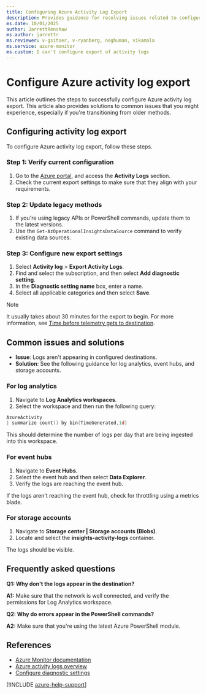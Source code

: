 ```yaml
---
title: Configuring Azure Activity Log Export
description: Provides guidance for resolving issues related to configuring the export of Azure activity logs
ms.date: 10/01/2025
author: JarrettRenshaw
ms.author: jarrettr
ms.reviewer: v-gsitser, v-ryanberg, neghuman, vikamala 
ms.service: azure-monitor
ms.custom: I can’t configure export of activity logs
---
```


# Configure Azure activity log export

This article outlines the steps to successfully configure Azure activity log export. This article also provides solutions to common issues that you might experience, especially if you're transitioning from older methods.

## Configuring activity log export

To configure Azure activity log export, follow these steps.

### Step 1: Verify current configuration

1. Go to the [Azure portal](https://ms.portal.azure.com/auth/login/), and access the **Activity Logs** section.
1. Check the current export settings to make sure that they align with your requirements.

### Step 2: Update legacy methods

1. If you're using legacy APIs or PowerShell commands, update them to the latest versions.
1. Use the `Get-AzOperationalInsightsDataSource` command to verify existing data sources.

### Step 3: Configure new export settings

1. Select **Activity log** > **Export Activity Logs**.
1. Find and select the subscription, and then select **Add diagnostic setting**.
1. In the **Diagnostic setting name** box, enter a name.
1. Select all applicable categories and then select **Save**.

> [!NOTE]
> It usually takes about 30 minutes for the export to begin. For more information, see [Time before telemetry gets to destination](/azure/azure-monitor/platform/diagnostic-settings?tabs=portal#time-before-telemetry-gets-to-destination).

## Common issues and solutions

- **Issue**: Logs aren't appearing in configured destinations.
- **Solution**: See the following guidance for log analytics, event hubs, and storage accounts.

### For log analytics

1. Navigate to **Log Analytics workspaces**.
1. Select the workspace and then run the following query:

```powershell
AzureActivity
| summarize count() by bin(TimeGenerated,1d)
```

This should determine the number of logs per day that are being ingested into this workspace.

### For event hubs

1. Navigate to **Event Hubs**.
1. Select the event hub and then select **Data Explorer**.
1. Verify the logs are reaching the event hub. 

If the logs aren't reaching the event hub, check for throttling using a metrics blade.

### For storage accounts

1. Navigate to **Storage center | Storage accounts (Blobs)**.
1. Locate and select the **insights-activity-logs** container.

The logs should be visible.

## Frequently asked questions

**Q1: Why don't the logs appear in the destination?**

**A1:** Make sure that the network is well connected, and verify the permissions for Log Analytics workspace.

**Q2: Why do errors appear in the PowerShell commands?**

**A2:** Make sure that you're using the latest Azure PowerShell module.

## References

- [Azure Monitor documentation](/azure/azure-monitor/fundamentals/overview)
- [Azure activity logs overview](/azure/azure-monitor/fundamentals/data-sources)
- [Configure diagnostic settings](/azure/azure-monitor/platform/diagnostic-settings?tabs=portal)

[!INCLUDE [azure-help-support](../../../../includes/azure-help-support.md)]
